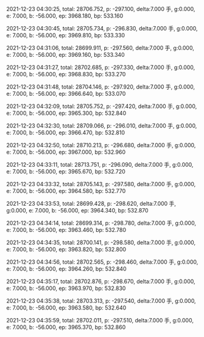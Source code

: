 2021-12-23 04:30:25, total: 28706.752, p: -297.100, delta:7.000 手, g:0.000, e: 7.000, b: -56.000, ep: 3968.180, bp: 533.160

2021-12-23 04:30:45, total: 28705.734, p: -296.830, delta:7.000 手, g:0.000, e: 7.000, b: -56.000, ep: 3969.810, bp: 533.330

2021-12-23 04:31:06, total: 28699.911, p: -297.560, delta:7.000 手, g:0.000, e: 7.000, b: -56.000, ep: 3969.160, bp: 533.340

2021-12-23 04:31:27, total: 28702.685, p: -297.330, delta:7.000 手, g:0.000, e: 7.000, b: -56.000, ep: 3968.830, bp: 533.270

2021-12-23 04:31:48, total: 28704.146, p: -297.920, delta:7.000 手, g:0.000, e: 7.000, b: -56.000, ep: 3966.640, bp: 533.070

2021-12-23 04:32:09, total: 28705.752, p: -297.420, delta:7.000 手, g:0.000, e: 7.000, b: -56.000, ep: 3965.300, bp: 532.840

2021-12-23 04:32:30, total: 28709.066, p: -296.010, delta:7.000 手, g:0.000, e: 7.000, b: -56.000, ep: 3966.470, bp: 532.810

2021-12-23 04:32:50, total: 28710.213, p: -296.680, delta:7.000 手, g:0.000, e: 7.000, b: -56.000, ep: 3967.000, bp: 532.960

2021-12-23 04:33:11, total: 28713.751, p: -296.090, delta:7.000 手, g:0.000, e: 7.000, b: -56.000, ep: 3965.670, bp: 532.720

2021-12-23 04:33:32, total: 28705.143, p: -297.580, delta:7.000 手, g:0.000, e: 7.000, b: -56.000, ep: 3964.580, bp: 532.770

2021-12-23 04:33:53, total: 28699.428, p: -298.620, delta:7.000 手, g:0.000, e: 7.000, b: -56.000, ep: 3964.340, bp: 532.870

2021-12-23 04:34:14, total: 28699.314, p: -298.780, delta:7.000 手, g:0.000, e: 7.000, b: -56.000, ep: 3963.460, bp: 532.780

2021-12-23 04:34:35, total: 28700.141, p: -298.580, delta:7.000 手, g:0.000, e: 7.000, b: -56.000, ep: 3963.820, bp: 532.800

2021-12-23 04:34:56, total: 28702.565, p: -298.460, delta:7.000 手, g:0.000, e: 7.000, b: -56.000, ep: 3964.260, bp: 532.840

2021-12-23 04:35:17, total: 28702.876, p: -298.670, delta:7.000 手, g:0.000, e: 7.000, b: -56.000, ep: 3963.970, bp: 532.830

2021-12-23 04:35:38, total: 28703.313, p: -297.540, delta:7.000 手, g:0.000, e: 7.000, b: -56.000, ep: 3963.580, bp: 532.640

2021-12-23 04:35:59, total: 28702.011, p: -297.510, delta:7.000 手, g:0.000, e: 7.000, b: -56.000, ep: 3965.370, bp: 532.860